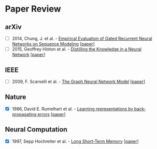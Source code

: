 # Paper Review

## arXiv
- [ ] 2014, Chung, J. et al. - [Empirical Evaluation of Gated Recurrent Neural Networks on Sequence Modeling]() [[paper](https://doi.org/10.48550/arXiv.1412.3555)]
- [ ] 2015, Geoffrey Hinton et al. - [Distilling the Knowledge in a Neural Network]() [[paper](https://doi.org/10.48550/arXiv.1503.02531)]

## IEEE
- [ ] 2009, F. Scarselli et al. - [The Graph Neural Network Model]() [[paper](https://doi.org/10.1109/TNN.2008.2005605)]

## Nature
- [x] 1986, David E. Rumelhart et al. - [Learning representations by back-propagating errors](./nature/1986/learning-representations-by-back-propagating-errors.md) [[paper](https://doi.org/10.1038/323533a0)]

## Neural Computation
- [x] 1997, Sepp Hochreiter et al. - [Long Short-Term Memory](./neural-computation/1997/long-short-term-memory.md) [[paper](https://doi.org/10.1162/neco.1997.9.8.1735)]
